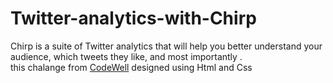 # Twitter-analytics-with-Chirp
Chirp is a suite of Twitter analytics that will help you better understand your audience, which tweets they like, and most importantly .<br>
this chalange from <a href="https://www.codewell.cc/challenges/chirp-landing-page--60fc1e36a383e41090a3c71c">CodeWell</a>
designed using Html and Css  
